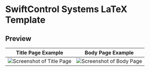 # SwiftControl Systems LaTeX Template

## Preview

Title Page Example                 |  Body Page Example
:-------------------------:|:-------------------------:
![Screenshot of Title Page](https://github.com/nikita-atss/SCSLaTeXTemplate/blob/main/examples/titlepage_example.jpg)   |  ![Screenshot of Body Page](https://github.com/nikita-atss/SCSLaTeXTemplate/blob/main/examples/body_example.jpg)
